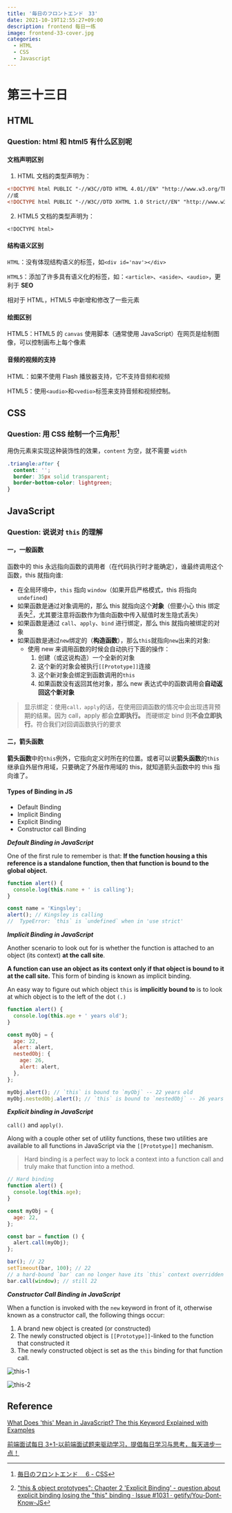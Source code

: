 ```yaml
---
title: '毎日のフロントエンド　33'
date: 2021-10-19T12:55:27+09:00
description: frontend 每日一练
image: frontend-33-cover.jpg
categories:
  - HTML
  - CSS
  - Javascript
---
```


# 第三十三日

## HTML

### **Question:** html 和 html5 有什么区别呢

#### 文档声明区别

1. HTML 文档的类型声明为：

```html
<!DOCTYPE html PUBLIC "-//W3C//DTD HTML 4.01//EN" "http://www.w3.org/TR/html4/strict.dtd">
//或
<!DOCTYPE html PUBLIC "-//W3C//DTD XHTML 1.0 Strict//EN" "http://www.w3.org/TR/xhtml1/DTD/xhtml1-strict.dtd">
```

2. HTML5 文档的类型声明为：

`<!DOCTYPE html>`

#### 结构语义区别

`HTML`：没有体现结构语义的标签，如`<div id='nav'></div>`

`HTML5`：添加了许多具有语义化的标签，如：`<article>`、`<aside>`、`<audio>`，更利于 **SEO**

相对于 HTML，HTML5 中新增和修改了一些元素

#### 绘图区别

HTML5：HTML5 的 `canvas` 使用脚本（通常使用 JavaScript）在网页是绘制图像，可以控制画布上每个像素

#### 音频的视频的支持

HTML：如果不使用 Flash 播放器支持，它不支持音频和视频

HTML5：使用`<audio>`和`<vedio>`标签来支持音频和视频控制。

## CSS

### **Question:** 用 CSS 绘制一个三角形[^1]

[^1]: [毎日のフロントエンド　 6 - CSS](https://youkoucoding.github.io/p/%E6%AF%8E%E6%97%A5%E3%81%AE%E3%83%95%E3%83%AD%E3%83%B3%E3%83%88%E3%82%A8%E3%83%B3%E3%83%89-6/#css)

用伪元素来实现这种装饰性的效果，`content` 为空，就不需要 `width`

```css
.triangle:after {
  content: '';
  border: 35px solid transparent;
  border-bottom-color: lightgreen;
}
```

## JavaScript

### **Question:** 说说对 `this` 的理解

#### 一，一般函数

函数中的 this 永远指向函数的调用者（在代码执行时才能确定），谁最终调用这个函数，this 就指向谁:

- 在全局环境中，`this` 指向 `window`（如果开启严格模式，this 将指向`undefined`)
- 如果函数是通过对象调用的，那么 this 就指向这个**对象**（但要小心 this 绑定丢失[^2]，尤其要注意将函数作为值向函数中传入赋值时发生隐式丢失）
- 如果函数是通过 `call`、`apply`、`bind` 进行绑定，那么 this 就指向被绑定的对象
- 如果函数是通过`new`绑定的（**构造函数**），那么`this`就指向`new`出来的对象:
  - 使用 new 来调用函数的时候会自动执行下面的操作：
    1. 创建（或这说构造）一个全新的对象
    2. 这个新的对象会被执行`[[Prototype]]`连接
    3. 这个新对象会绑定到函数调用的`this`
    4. 如果函数没有返回其他对象，那么 new 表达式中的函数调用会**自动返回这个新对象**

> 显示绑定：使用`call，apply`的话，在使用回调函数的情况中会出现违背预期的结果。因为 call，apply 都会**立即执行。** 而硬绑定 bind 则**不会立即执行**。符合我们对回调函数执行的要求

[^2]: ["this & object prototypes": Chapter 2 'Explicit Binding' - question about explicit binding losing the "this" binding · Issue #1031 · getify/You-Dont-Know-JS](https://github.com/getify/You-Dont-Know-JS/issues/1031)

#### 二，箭头函数

**箭头函数**中的`this`例外，它指向定义时所在的位置。或者可以说**箭头函数**的`this`继承自外层作用域，只要确定了外层作用域的 this，就知道箭头函数中的 this 指向谁了。

#### Types of Binding in JS

- Default Binding
- Implicit Binding
- Explicit Binding
- Constructor call Binding

**_Default Binding in JavaScript_**

One of the first rule to remember is that:
**If the function housing a this reference is a standalone function, then that function is bound to the global object.**

```js
function alert() {
  console.log(this.name + ' is calling');
}

const name = 'Kingsley';
alert(); // Kingsley is calling
//  TypeError: `this` is `undefined` when in 'use strict'
```

**_Implicit Binding in JavaScript_**

Another scenario to look out for is whether the function is attached to an object (its context) **at the call site**.

**A function can use an object as its context only if that object is bound to it at the call site.** This form of binding is known as implicit binding.

An easy way to figure out which object `this` is **implicitly bound to** is to look at which object is to the left of the dot `(.)`

```js
function alert() {
  console.log(this.age + ' years old');
}

const myObj = {
  age: 22,
  alert: alert,
  nestedObj: {
    age: 26,
    alert: alert,
  },
};

myObj.alert(); // `this` is bound to `myObj` -- 22 years old
myObj.nestedObj.alert(); // `this` is bound to `nestedObj` -- 26 years old
```

**_Explicit binding in JavaScript_**

`call()` and `apply()`.

Along with a couple other set of utility functions, these two utilities are available to all functions in JavaScript via the `[[Prototype]]` mechanism.

> Hard binding is a perfect way to lock a context into a function call and truly make that function into a method.

```js
// Hard binding
function alert() {
  console.log(this.age);
}

const myObj = {
  age: 22,
};

const bar = function () {
  alert.call(myObj);
};

bar(); // 22
setTimeout(bar, 100); // 22
// a hard-bound `bar` can no longer have its `this` context overridden
bar.call(window); // still 22
```

**_Constructor Call Binding in JavaScript_**

When a function is invoked with the `new` keyword in front of it, otherwise known as a constructor call, the following things occur:

1. A brand new object is created (or constructed)
2. The newly constructed object is `[[Prototype]]`-linked to the function that constructed it
3. The newly constructed object is set as the `this` binding for that function call.

![this-1](this-1.png)

![this-2](this-2.png)

## Reference

[What Does 'this' Mean in JavaScript? The this Keyword Explained with Examples](https://www.freecodecamp.org/news/what-is-this-in-javascript/)

[前端面试每日 3+1-以前端面试题来驱动学习，提倡每日学习与思考，每天进步一点！](http://www.h-camel.com/index.html)
